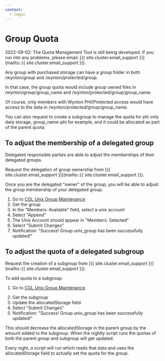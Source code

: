 ```yaml
---
context:
  - login
---
```


# Group Quota


<div class="alert alert-warning" role="alert" markdown="1">
2022-09-02: The Quota Management Tool is still being developed. If you run into any problems, please email: [{{ site.cluster.email_support }}](mailto::{{ site.cluster.email_support }}).
</div>

Any group with purchased storage can have a group folder in both /wynton/group and /wynton/protected/group.

In that case, the group quota would include group owned files in /wynton/group/group_name and /wynton/protected/group/group_name.

Of course, only members with Wynton PHI/Protected access would have access to the data in /wynton/protected/group/group_name.

You can also request to create a subgroup to manage the quota for phi only data storage, group_name-phi for example, and it could be allocated as part of the parent quota.

## To adjust the membership of a delegated group

Delegated responsible parties are able to adjust the memberships of their delegated groups.

Request the delegation of group ownership from [{{ site.cluster.email_support }}](mailto::{{ site.cluster.email_support }}).

Once you are the delegated "owner" of the group, you will be able to adjust the group membership of your delegated group.

1. Go to [CGL Unix Group Maintenance](https://www.cgl.ucsf.edu/admin/unixGroupMaint.py)
2. Get the group
3. In the "Members: Available" field, select a unix account
4. Select "Append"
5. The Unix Account should appear in "Members: Selected"
6. Select "Submit Changes"
7. Notification: "Success! Group unix_group has been successfully updated!"

## To adjust the quota of a delegated subgroup

Request the creation of a subgroup from [{{ site.cluster.email_support }}](mailto::{{ site.cluster.email_support }}).

To add quota to a subgroup:

1) Go to [CGL Unix Group Maintenance](https://www.cgl.ucsf.edu/admin/unixGroupMaint.py)
2. Get the subgroup
3. Update the allocatedStorage field
4. Select "Submit Changes"
5. Notification: "Success! Group unix_group has been successfully updated!"

This *should* decrease the allocatedStorage in the parent group by the amount added to the subgroup.  When the nightly script runs the quotas of both the parent group and subgroup will get updated.

Every night, a script will run which reads that data and uses the allocatedStorage field to actually set the quota for the group.
